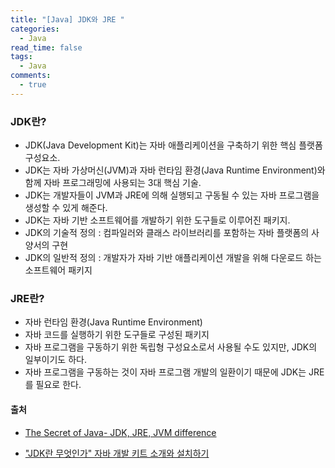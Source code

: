 ```yaml
---
title: "[Java] JDK와 JRE "
categories:
  - Java
read_time: false
tags:
  - Java
comments:
  - true
---
```


### JDK란?
* JDK(Java Development Kit)는 자바 애플리케이션을 구축하기 위한 핵심 플랫폼 구성요소.
* JDK는 자바 가상머신(JVM)과 자바 런타임 환경(Java Runtime Environment)와 함께 자바 프로그래밍에 사용되는 3대 핵심 기술.
* JDK는 개발자들이 JVM과 JRE에 의해 실행되고 구동될 수 있는 자바 프로그램을 생성할 수 있게 해준다.
* JDK는 자바 기반 소프트웨어를 개발하기 위한 도구들로 이루어진 패키지.
* JDK의 기술적 정의 : 컴파일러와 클래스 라이브러리를 포함하는 자바 플랫폼의 사양서의 구현
* JDK의 일반적 정의 : 개발자가 자바 기반 애플리케이션 개발을 위해 다운로드 하는 소프트웨어 패키지

### JRE란?
* 자바 런타임 환경(Java Runtime Environment)
* 자바 코드를 실행하기 위한 도구들로 구성된 패키지
* 자바 프로그램을 구동하기 위한 독립형 구성요소로서 사용될 수도 있지만, JDK의 일부이기도 하다.
* 자바 프로그램을 구동하는 것이 자바 프로그램 개발의 일환이기 때문에 JDK는 JRE를 필요로 한다.



#### 출처
* [The Secret of Java- JDK, JRE, JVM difference](https://medium.com/@mannverma/the-secret-of-java-jdk-jre-jvm-difference-fa35201650ca)

* ["JDK란 무엇인가" 자바 개발 키트 소개와 설치하기](http://www.itworld.co.kr/news/110817)

